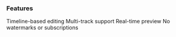 ### Features

Timeline-based editing
Multi-track support
Real-time preview
No watermarks or subscriptions
